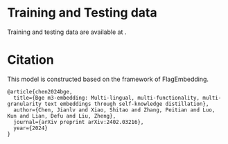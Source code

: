 # Training and Testing data

Training and testing data are available at .




# Citation
This model is constructed based on the framework of FlagEmbedding.

```
@article{chen2024bge,
  title={Bge m3-embedding: Multi-lingual, multi-functionality, multi-granularity text embeddings through self-knowledge distillation},
  author={Chen, Jianlv and Xiao, Shitao and Zhang, Peitian and Luo, Kun and Lian, Defu and Liu, Zheng},
  journal={arXiv preprint arXiv:2402.03216},
  year={2024}
}
```




